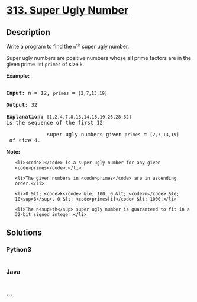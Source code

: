 # [313. Super Ugly Number](https://leetcode.com/problems/super-ugly-number)

## Description
<p>Write a program to find the <code>n<sup>th</sup></code> super ugly number.</p>



<p>Super ugly numbers are positive numbers whose all prime factors are in the given prime list <code>primes</code> of size <code>k</code>.</p>



<p><b>Example:</b></p>



<pre>

<b>Input:</b> n = 12, <code>primes</code> = <code>[2,7,13,19]</code>

<b>Output:</b> 32 

<strong>Explanation: </strong><code>[1,2,4,7,8,13,14,16,19,26,28,32] </code>is the sequence of the first 12 

             super ugly numbers given <code>primes</code> = <code>[2,7,13,19]</code> of size 4.</pre>



<p><b>Note:</b></p>



<ul>

	<li><code>1</code> is a super ugly number for any given <code>primes</code>.</li>

	<li>The given numbers in <code>primes</code> are in ascending order.</li>

	<li>0 &lt; <code>k</code> &le; 100, 0 &lt; <code>n</code> &le; 10<sup>6</sup>, 0 &lt; <code>primes[i]</code> &lt; 1000.</li>

	<li>The n<sup>th</sup> super ugly number is guaranteed to fit in a 32-bit signed integer.</li>

</ul>




## Solutions


<!-- tabs:start -->

### **Python3**

```python

```

### **Java**

```java

```

### **...**
```

```

<!-- tabs:end -->